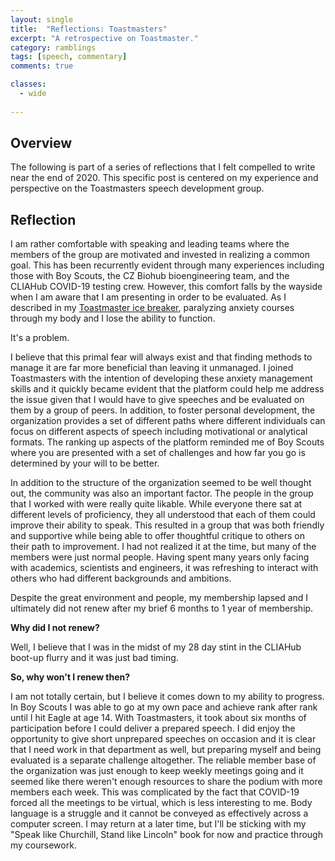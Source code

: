 ```yaml
---
layout: single
title:  "Reflections: Toastmasters"
excerpt: "A retrospective on Toastmaster."
category: ramblings
tags: [speech, commentary]
comments: true

classes:
  - wide
  
---
```

## Overview
The following is part of a series of reflections that I felt compelled to write near the end of 2020. This specific post is centered on my experience and perspective on the Toastmasters speech development group.

## Reflection

I am rather comfortable with speaking and leading teams where the members of the group are motivated and invested in realizing a common goal. This has been recurrently evident through many experiences including those with Boy Scouts, the CZ Biohub bioengineering team, and the CLIAHub COVID-19 testing crew. However, this comfort falls by the wayside when I am aware that I am presenting in order to be evaluated. As I described in my [Toastmaster ice breaker](/ramblings/2020/02/08/ice-breaker), paralyzing anxiety courses through my body and I lose the ability to function.

It's a problem.

I believe that this primal fear will always exist and that finding methods to manage it are far more beneficial than leaving it unmanaged. I joined Toastmasters with the intention of developing these anxiety management skills and it quickly became evident that the platform could help me address the issue given that I would have to give speeches and be evaluated on them by a group of peers. In addition, to foster personal development, the organization provides a set of different paths where different individuals can focus on different aspects of speech including motivational or analytical formats. The ranking up aspects of the platform reminded me of Boy Scouts where you are presented with a set of challenges and how far you go is determined by your will to be better.

In addition to the structure of the organization seemed to be well thought out, the community was also an important factor. The people in the group that I worked with were really quite likable. While everyone there sat at different levels of proficiency, they all understood that each of them could improve their ability to speak. This resulted in a group that was both friendly and supportive while being able to offer thoughtful critique to others on their path to improvement. I had not realized it at the time, but many of the members were just normal people. Having spent many years only facing with academics, scientists and engineers, it was refreshing to interact with others who had different backgrounds and ambitions. 

Despite the great environment and people, my membership lapsed and I ultimately did not renew after my brief 6 months to 1 year of membership. 

**Why did I not renew?**

Well, I believe that I was in the midst of my 28 day stint in the CLIAHub boot-up flurry and it was just bad timing. 

**So, why won't I renew then?**

I am not totally certain, but I believe it comes down to my ability to progress. In Boy Scouts I was able to go at my own pace and achieve rank after rank until I hit Eagle at age 14. With Toastmasters, it took about six months of participation before I could deliver a prepared speech. I did enjoy the opportunity to give short unprepared speeches on occasion and it is clear that I need work in that department as well, but preparing myself and being evaluated is a separate challenge altogether. The reliable member base of the organization was just enough to keep weekly meetings going and it seemed like there weren't enough resources to share the podium with more members each week. This was complicated by the fact that COVID-19 forced all the meetings to be virtual, which is less interesting to me. Body language is a struggle and it cannot be conveyed as effectively across a computer screen. I may return at a later time, but I'll be sticking with my "Speak like Churchill, Stand like Lincoln" book for now and practice through my coursework.